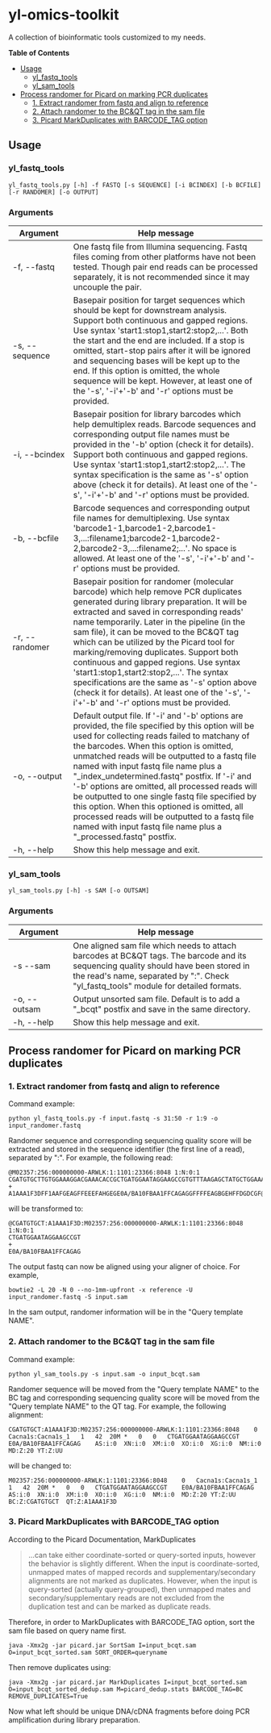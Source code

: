 # yl-omics-toolkit
A collection of bioinformatic tools customized to my needs.

**Table of Contents**
- [Usage](#user-content-usage)
  - [yl_fastq_tools](#user-content-yl_fastq_tools)
  - [yl_sam_tools](#user-content-yl_sam_tools)
- [Process randomer for Picard on marking PCR duplicates](#user-content-process-randomer-for-picard-on-marking-pcr-duplicates)
  - [1. Extract randomer from fastq and align to reference](#user-content-1-extract-randomer-from-fastq-and-align-to-reference)
  - [2. Attach randomer to the BC&QT tag in the sam file](#user-content-2-attach-randomer-to-the-bcqt-tag-in-the-sam-file)
  - [3. Picard MarkDuplicates with BARCODE_TAG option](#user-content-3-picard-markduplicates-with-barcode_tag-option)

## Usage
### yl_fastq_tools
`yl_fastq_tools.py [-h] -f FASTQ [-s SEQUENCE] [-i BCINDEX] [-b BCFILE] [-r RANDOMER] [-o OUTPUT]`
### Arguments
&nbsp;&nbsp;&nbsp;Argument&nbsp;&nbsp;&nbsp;|Help message
---|---
-f, --fastq|One fastq file from Illumina sequencing. Fastq files coming from other platforms have not been tested. Though pair end reads can be processed separately, it is not recommended since it may uncouple the pair.
-s, --sequence|Basepair position for target sequences which should be kept for downstream analysis. Support both continuous and gapped regions. Use syntax 'start1:stop1,start2:stop2,...'. Both the start and the end are included. If a stop is omitted, start-stop pairs after it will be ignored and sequencing bases will be kept up to the end. If this option is omitted, the whole sequence will be kept. However, at least one of the '-s', '-i'+'-b' and '-r' options must be provided.
-i, --bcindex|Basepair position for library barcodes which help demultiplex reads. Barcode sequences and corresponding output file names must be provided in the '-b' option (check it for details). Support both continuous and gapped regions. Use syntax 'start1:stop1,start2:stop2,...'. The syntax specification is the same as '-s' option above (check it for details). At least one of the '-s', '-i'+'-b' and '-r' options must be provided.
-b, --bcfile|Barcode sequences and corresponding output file names for demultiplexing. Use syntax 'barcode1-1,barcode1-2,barcode1-3,...:filename1;barcode2-1,barcode2-2,barcode2-3,...:filename2;...'. No space is allowed. At least one of the '-s', '-i'+'-b' and '-r' options must be provided.
-r, --randomer|Basepair position for randomer (molecular barcode) which help remove PCR duplicates generated during library preparation. It will be extracted and saved in corresponding reads' name temporarily. Later in the pipeline (in the sam file), it can be moved to the BC&QT tag which can be utilized by the Picard tool for marking/removing duplicates. Support both continuous and gapped regions. Use syntax 'start1:stop1,start2:stop2,...'. The syntax specifications are the same as '-s' option above (check it for details). At least one of the '-s', '-i'+'-b' and '-r' options must be provided.
-o, --output|Default output file. If '-i' and '-b' options are provided, the file specified by this option will be used for collecting reads failed to matchany of the barcodes. When this option is omitted, unmatched reads will be outputted to a fastq file named with input fastq file name plus a "_index_undetermined.fastq" postfix. If '-i' and '-b' options are omitted, all processed reads will be outputted to one single fastq file specified by this option. When this optioned is omitted, all processed reads will be outputted to a fastq file named with input fastq file name plus a "_processed.fastq" postfix.
-h, --help|Show this help message and exit.
### yl_sam_tools
`yl_sam_tools.py [-h] -s SAM [-o OUTSAM]`
### Arguments
&nbsp;&nbsp;&nbsp;Argument&nbsp;&nbsp;&nbsp;|Help message
---|---
-s --sam|One aligned sam file which needs to attach barcodes at BC&QT tags. The barcode and its sequencing quality should have been stored in the read's name, separated by ":". Check "yl_fastq_tools" module for detailed formats.
-o, --outsam|Output unsorted sam file. Default is to add a "_bcqt" postfix and save in the same directory.
-h, --help|Show this help message and exit.


## Process randomer for Picard on marking PCR duplicates
### 1. Extract randomer from fastq and align to reference
Command example:

`python yl_fastq_tools.py -f input.fastq -s 31:50 -r 1:9 -o input_randomer.fastq`

Randomer sequence and corresponding sequencing quality score will be extracted and stored in the sequence identifier (the first line of a read), separated by ":". For example, the following read:

    @M02357:256:000000000-ARWLK:1:1101:23366:8048 1:N:0:1
    CGATGTGCTTGTGGAAAGGACGAAACACCGCTGATGGAATAGGAAGCCGTGTTTAAGAGCTATGCTGGAAACAGCA
    +
    A1AAA1F3DFF1AAFGEAGFFEEEFAHGEGE0A/BA10FBAA1FFCAGAGGFFFFEAGBGEHFFDGDCGF@FF>GH

will be transformed to:

    @CGATGTGCT:A1AAA1F3D:M02357:256:000000000-ARWLK:1:1101:23366:8048 1:N:0:1
    CTGATGGAATAGGAAGCCGT
    +
    E0A/BA10FBAA1FFCAGAG

The output fastq can now be aligned using your aligner of choice. For example,

`bowtie2 -L 20 -N 0 --no-1mm-upfront -x reference -U input_randomer.fastq -S input.sam`

In the sam output, randomer information will be in the "Query template NAME".
### 2. Attach randomer to the BC&QT tag in the sam file
Command example:

`python yl_sam_tools.py -s input.sam -o input_bcqt.sam`

Randomer sequence will be moved from the "Query template NAME" to the BC tag and corresponding sequencing quality score will be moved from the "Query template NAME" to the QT tag. For example, the following alignment:

    CGATGTGCT:A1AAA1F3D:M02357:256:000000000-ARWLK:1:1101:23366:8048	0	Cacna1s:Cacna1s_1	1	42	20M	*	0	0	CTGATGGAATAGGAAGCCGT	E0A/BA10FBAA1FFCAGAG	AS:i:0	XN:i:0	XM:i:0	XO:i:0	XG:i:0	NM:i:0	MD:Z:20	YT:Z:UU

will be changed to:

    M02357:256:000000000-ARWLK:1:1101:23366:8048	0	Cacna1s:Cacna1s_1	1	42	20M	*	0	0	CTGATGGAATAGGAAGCCGT	E0A/BA10FBAA1FFCAGAG	AS:i:0	XN:i:0	XM:i:0	XO:i:0	XG:i:0	NM:i:0	MD:Z:20	YT:Z:UU	BC:Z:CGATGTGCT	QT:Z:A1AAA1F3D

### 3. Picard MarkDuplicates with BARCODE_TAG option
According to the Picard Documentation, MarkDuplicates 
> ...can take either coordinate-sorted or query-sorted inputs, however the behavior is slightly different. When the input is coordinate-sorted, unmapped mates of mapped records and supplementary/secondary alignments are not marked as duplicates. However, when the input is query-sorted (actually query-grouped), then unmapped mates and secondary/supplementary reads are not excluded from the duplication test and can be marked as duplicate reads.

Therefore, in order to MarkDuplicates with BARCODE_TAG option, sort the sam file based on query name first.

`java -Xmx2g -jar picard.jar SortSam I=input_bcqt.sam O=input_bcqt_sorted.sam SORT_ORDER=queryname`

Then remove duplicates using:

`java -Xmx2g -jar picard.jar MarkDuplicates I=input_bcqt_sorted.sam O=input_bcqt_sorted_dedup.sam M=picard_dedup.stats BARCODE_TAG=BC REMOVE_DUPLICATES=True`

Now what left should be unique DNA/cDNA fragments before doing PCR amplification during library preparation.
